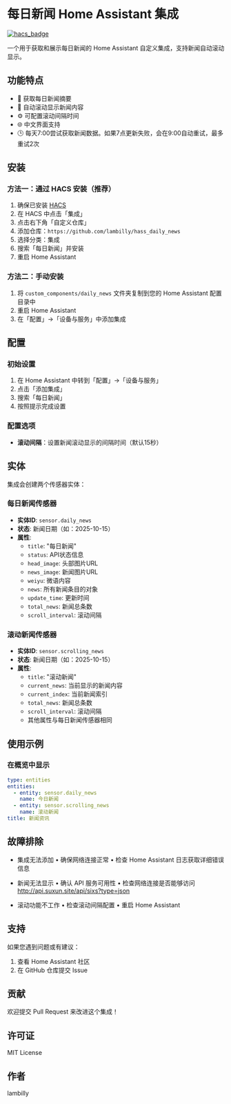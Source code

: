 # 每日新闻 Home Assistant 集成

[![hacs_badge](https://img.shields.io/badge/HACS-Custom-orange.svg)](https://github.com/hacs/integration)

一个用于获取和展示每日新闻的 Home Assistant 自定义集成，支持新闻自动滚动显示。

## 功能特点

- 📰 获取每日新闻摘要
- 🔄 自动滚动显示新闻内容
- ⚙️ 可配置滚动间隔时间
- 🌐 中文界面支持
- 🕒 每天7:00尝试获取新闻数据。如果7点更新失败，会在9:00自动重试，最多重试2次

## 安装

### 方法一：通过 HACS 安装（推荐）

1. 确保已安装 [HACS](https://hacs.xyz/)
2. 在 HACS 中点击「集成」
3. 点击右下角「自定义仓库」
4. 添加仓库：`https://github.com/lambilly/hass_daily_news`
5. 选择分类：集成
6. 搜索「每日新闻」并安装
7. 重启 Home Assistant

### 方法二：手动安装

1. 将 `custom_components/daily_news` 文件夹复制到您的 Home Assistant 配置目录中
2. 重启 Home Assistant
3. 在「配置」->「设备与服务」中添加集成

## 配置

### 初始设置

1. 在 Home Assistant 中转到「配置」->「设备与服务」
2. 点击「添加集成」
3. 搜索「每日新闻」
4. 按照提示完成设置

### 配置选项

- **滚动间隔**：设置新闻滚动显示的间隔时间（默认15秒）

## 实体

集成会创建两个传感器实体：

### 每日新闻传感器
- **实体ID**: `sensor.daily_news`
- **状态**: 新闻日期（如：2025-10-15）
- **属性**:
  - `title`: "每日新闻"
  - `status`: API状态信息
  - `head_image`: 头部图片URL
  - `news_image`: 新闻图片URL
  - `weiyu`: 微语内容
  - `news`: 所有新闻条目的对象
  - `update_time`: 更新时间
  - `total_news`: 新闻总条数
  - `scroll_interval`: 滚动间隔

### 滚动新闻传感器
- **实体ID**: `sensor.scrolling_news`
- **状态**: 新闻日期（如：2025-10-15）
- **属性**:
  - `title`: "滚动新闻"
  - `current_news`: 当前显示的新闻内容
  - `current_index`: 当前新闻索引
  - `total_news`: 新闻总条数
  - `scroll_interval`: 滚动间隔
  - 其他属性与每日新闻传感器相同

## 使用示例

### 在概览中显示

```yaml
type: entities
entities:
  - entity: sensor.daily_news
    name: 今日新闻
  - entity: sensor.scrolling_news
    name: 滚动新闻
title: 新闻资讯
```
## 故障排除
 - 集成无法添加
 •	确保网络连接正常
 •	检查 Home Assistant 日志获取详细错误信息

 - 新闻无法显示
 •	确认 API 服务可用性
 •	检查网络连接是否能够访问 http://api.suxun.site/api/sixs?type=json

 - 滚动功能不工作
 •	检查滚动间隔配置
 •	重启 Home Assistant
## 支持
如果您遇到问题或有建议：
1.	查看 Home Assistant 社区
2.	在 GitHub 仓库提交 Issue
## 贡献
欢迎提交 Pull Request 来改进这个集成！
## 许可证
MIT License
## 作者
lambilly

